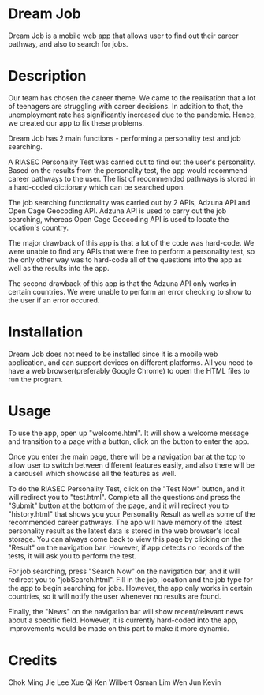 # Dream Job
Dream Job is a mobile web app that allows user to find out their career pathway, and also to search for jobs.

# Description
Our team has chosen the career theme. We came to the realisation that a lot of teenagers are struggling with career decisions. In addition to that, the unemployment rate has significantly increased due to the pandemic. Hence, we created our app to fix these problems. 

Dream Job has 2 main functions - performing a personality test and job searching. 

A RIASEC Personality Test was carried out to find out the user's personality. Based on the results from the personality test, the app would recommend career pathways to the user. The list of recommended pathways is stored in a hard-coded dictionary which can be searched upon.

The job searching functionality was carried out by 2 APIs, Adzuna API and Open Cage Geocoding API. Adzuna API is used to carry out the job searching, whereas Open Cage Geocoding API is used to locate the location's country.

The major drawback of this app is that a lot of the code was hard-code. We were unable to find any APIs that were free to perform a personality test, so the only other way was to hard-code all of the questions into the app as well as the results into the app. 

The second drawback of this app is that the Adzuna API only works in certain countries. We were unable to perform an error checking to show to the user if an error occured. 

# Installation
Dream Job does not need to be installed since it is a mobile web application, and can support devices on different platforms. All you need to have a web browser(preferably Google Chrome) to open the HTML files to run the program.

# Usage
To use the app, open up "welcome.html". It will show a welcome message and transition to a page with a button, click on the button to enter the app.

Once you enter the main page, there will be a navigation bar at the top to allow user to switch between different features easily, and also there will be a carousell which showcase all the features as well.

To do the RIASEC Personality Test, click on the "Test Now" button, and it will redirect you to "test.html". Complete all the questions and press the "Submit" button at the bottom of the page, and it will redirect you to "history.html" that shows you your Personality Result as well as some of the recommended career pathways. The app will have memory of the latest personality result as the latest data is stored in the web browser's local storage. You can always come back to view this page by clicking on the "Result" on the navigation bar. However, if app detects no records of the tests, it will ask you to perform the test. 

For job searching, press "Search Now" on the navigation bar, and it will redirect you to "jobSearch.html". Fill in the job, location and the job type for the app to begin searching for jobs. However, the app only works in certain countries, so it will notify the user whenever no results are found. 

Finally, the "News" on the navigation bar will show recent/relevant news about a specific field. However, it is currently hard-coded into the app, improvements would be made on this part to make it more dynamic.

# Credits
Chok Ming Jie
Lee Xue Qi
Ken Wilbert Osman
Lim Wen Jun Kevin

 